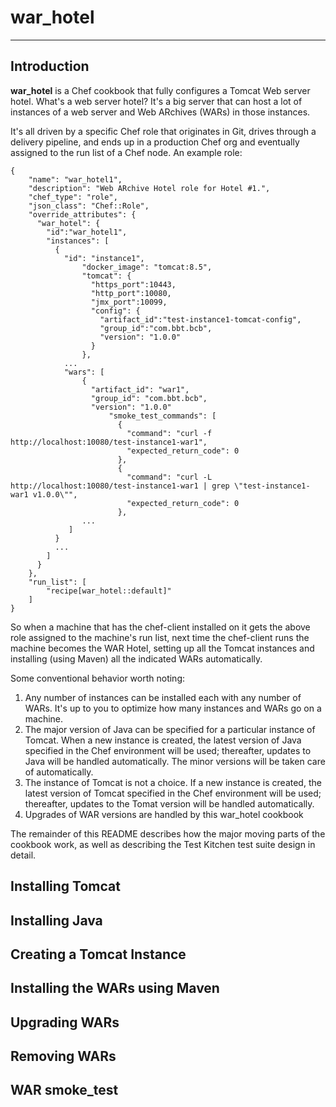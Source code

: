 # war\_hotel
----
## Introduction

__war\_hotel__ is a Chef cookbook that fully configures a Tomcat Web server hotel.  What's a web server hotel?  It's a big server that can host a lot of instances of a web server and Web ARchives (WARs) in those instances. 

It's all driven by a specific Chef role that originates in Git, drives through a delivery pipeline, and ends up in a production Chef org and eventually assigned to the run list of a Chef node. An example role:

```
{
    "name": "war_hotel1",
    "description": "Web ARchive Hotel role for Hotel #1.",
    "chef_type": "role",
    "json_class": "Chef::Role",
    "override_attributes": {
      "war_hotel": {
        "id":"war_hotel1",
        "instances": [
		  {
		    "id": "instance1",
	            "docker_image": "tomcat:8.5",
	            "tomcat": {
	              "https_port":10443,
	              "http_port":10080,
	              "jmx_port":10099,
	              "config": {
	                "artifact_id":"test-instance1-tomcat-config",
	                "group_id":"com.bbt.bcb",
	                "version": "1.0.0"
	              }
	            },
		  	...
	  	    "wars": [
	  	        {
	  	          "artifact_id": "war1",
	  	          "group_id": "com.bbt.bcb",
	  	          "version": "1.0.0"
	                  "smoke_test_commands": [
	                    {
	                      "command": "curl -f http://localhost:10080/test-instance1-war1",
	                      "expected_return_code": 0
	                    },
	                    {
	                      "command": "curl -L  http://localhost:10080/test-instance1-war1 | grep \"test-instance1-war1 v1.0.0\"",
	                      "expected_return_code": 0
	                    },
		  	    ...
		     ]
		  }
		  ...
        ]
      }
    },
    "run_list": [
        "recipe[war_hotel::default]"
    ]
}
```

So when a machine that has the chef-client installed on it gets the above role assigned to the machine's run list, next time the chef-client runs the machine becomes the WAR Hotel, setting up all the Tomcat instances and installing (using Maven) all the indicated WARs automatically.

Some conventional behavior worth noting:

1. Any number of instances can be installed each with any number of WARs. It's up to you to optimize how many instances and WARs go on a machine.
2. The major version of Java can be specified for a particular instance of Tomcat. When a new instance is created, the latest version of Java specified in the Chef environment will be used; thereafter, updates to Java will be handled automatically. The minor versions will be taken care of automatically.
3. The instance of Tomcat is not a choice. If a new instance is created, the latest version of Tomcat specified in the Chef environment will be used; thereafter, updates to the Tomat version will be handled automatically.
4. Upgrades of WAR versions are handled by this war\_hotel cookbook

The remainder of this README describes how the major moving parts of the cookbook work, as well as describing the Test Kitchen test suite design in detail.

## Installing Tomcat


## Installing Java


## Creating a Tomcat Instance


## Installing the WARs using Maven


## Upgrading WARs


## Removing WARs


## WAR smoke_test 



